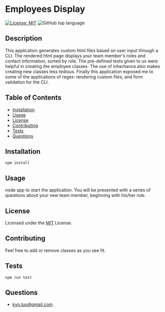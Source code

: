 
# Employees Display
[![License: MIT](https://img.shields.io/badge/License-MIT-yellow.svg)](https://opensource.org/licenses/MIT)
![GitHub top language](https://img.shields.io/github/languages/top/kev-luo/employeesDisplay)

## Description
This application generates custom html files based on user input through a CLI. The rendered html page displays your team member's roles and contact information, sorted by role. The pre-defined tests given to us were helpful in creating the employee classes. The use of inheritance also makes creating new classes less tedious. Finally this application exposed me to some of the applications of regex: rendering custom files, and form validation for the CLI. 

## Table of Contents
  - [Installation](#installation)
  - [Usage](#usage)
  - [License](#license)
  - [Contributing](#contributing)
  - [Tests](#tests)
  - [Questions](#questions)

## Installation
    npm install

## Usage
node app to start the application. You will be presented with a series of questions about your new team member, beginning with his/her role. 

## License
Licensed under the [MIT](https://opensource.org/licenses/MIT) License.

## Contributing
Feel free to add or remove classes as you see fit.

## Tests
    npm run test


## Questions
* [kvn.luo@gmail.com](kvn.luo@gmail.com)
